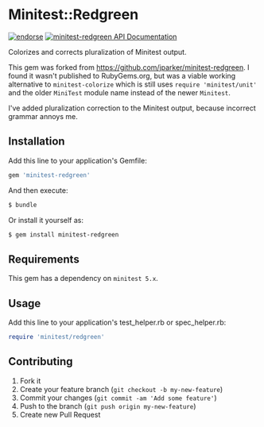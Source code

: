 # Minitest::Redgreen

[![endorse](https://api.coderwall.com/meetdom/endorsecount.png)](https://coderwall.com/meetdom)  [![minitest-redgreen API Documentation](https://www.omniref.com/ruby/gems/minitest-redgreen.png)](https://www.omniref.com/ruby/gems/minitest-redgreen)

Colorizes and corrects pluralization of Minitest output.

This gem was forked from https://github.com/jparker/minitest-redgreen. I found it wasn't published to RubyGems.org, but was a viable working alternative to `minitest-colorize` which is still uses `require 'minitest/unit'` and the older `MiniTest` module name instead of the newer `Minitest`.

I've added pluralization correction to the Minitest output, because incorrect grammar annoys me.

## Installation

Add this line to your application's Gemfile:

``` ruby
gem 'minitest-redgreen'
```

And then execute:

``` bash
$ bundle
```

Or install it yourself as:

``` bash
$ gem install minitest-redgreen
```

## Requirements

This gem has a dependency on `minitest 5.x`.

## Usage

Add this line to your application's test_helper.rb or spec_helper.rb:

``` ruby
require 'minitest/redgreen'
```

## Contributing

1. Fork it
2. Create your feature branch (`git checkout -b my-new-feature`)
3. Commit your changes (`git commit -am 'Add some feature'`)
4. Push to the branch (`git push origin my-new-feature`)
5. Create new Pull Request
